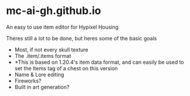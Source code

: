 # mc-ai-gh.github.io
An easy to use item editor for Hypixel Housing


Theres still a lot to be done, but heres some of the basic goals

* Most, if not every skull texture
* The .item/.items format
* *This is based on 1.20.4's item data format, and can easily be used to set the Items tag of a chest on this version
* Name & Lore editing
* Fireworks?
* Built in art generation?
